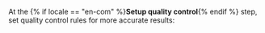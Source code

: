At the {% if locale == "en-com" %}**Setup quality control**{% endif %} step, set quality control rules for more accurate results: